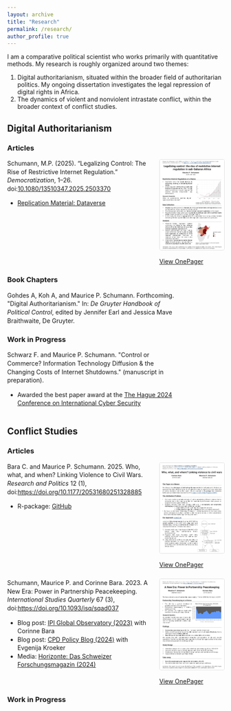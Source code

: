 ```yaml
---
layout: archive
title: "Research"
permalink: /research/
author_profile: true
---
```


<style>
  .publication-entry {
    display: flex;
    align-items: flex-start;
    margin-bottom: 1.5rem;
  }
  .publication-entry .info {
    flex: 1;
    line-height: 1.4;
    max-width: 400px; /* add this line */
  }
  .publication-entry .thumb {
    flex: 0 0 150px;
    margin-left: 1rem;
  }
  .publication-entry .thumb img {
    width: 150px; /* Slightly larger */
    height: auto;
    display: block;
    border-radius: 4px;
    border: 1px solid #ddd;
  }
</style>

I am a comparative political scientist who works primarily with quantitative methods. My research is roughly organized around two themes:
1. Digital authoritarianism, situated within the broader field of authoritarian politics. My ongoing dissertation investigates the legal repression of digital rights in Africa.
2. The dynamics of violent and nonviolent intrastate conflict, within the broader context of conflict studies.


## Digital Authoritarianism

### Articles

<div class="publication-entry">
  <div class="info">
    Schumann, M.P. (2025). “Legalizing Control: The Rise of Restrictive Internet Regulation.” <em>Democratization</em>, 1–26.
    doi:<a href="https://doi.org/10.1080/13510347.2025.2503370">10.1080/13510347.2025.2503370</a><br>
    <ul>
      <li><a href="https://dataverse.harvard.edu/">Replication Material: Dataverse</a></li>
    </ul>
  </div>
  <div class="thumb">
    <a href="/images/onepagers/Schumann-2025-1pager.png" target="_blank">
      <img src="/images/onepagers/Schumann-2025-1pager.png" alt="1-Pager thumbnail" />
    </a>
    <br>
    <a href="/images/onepagers/Schumann-2025-1pager.pdf" target="_blank">View OnePager</a>
  </div>
</div>

### Book Chapters

<div class="publication-entry">
  <div class="info">
    Gohdes A, Koh A, and Maurice P. Schumann. Forthcoming. "Digital Authoritarianism." In: <em>De Gruyter Handbook of Political Control</em>, edited by Jennifer Earl and Jessica Mave Braithwaite, De Gruyter.
  </div>
</div>

### Work in Progress 

<div class="publication-entry">
  <div class="info">
    Schwarz F. and Maurice P. Schumann. "Control or Commerce? Information Technology Diffusion &amp; the Changing Costs of Internet Shutdowns." (manuscript in preparation). 
    <ul>
      <li>
        Awarded the best paper award at the 
        <a href="https://www.thehagueprogram.nl/news/photos-and-conference-report-2024-conference-on-international-cyber-security">
          The Hague 2024 Conference on International Cyber Security
        </a>
      </li>
    </ul>
  </div>
</div>


## Conflict Studies

### Articles 

<div class="publication-entry">
  <div class="info">
    Bara C. and Maurice P. Schumann. 2025. Who, what, and when? Linking Violence to Civil Wars. <em>Research and Politics</em> 12 (1), doi:<a href="https://doi.org/10.1177/20531680251328885">https://doi.org/10.1177/20531680251328885</a>
    <ul>
      <li>R-package: <a href="https://github.com/corinnebara/ucdplink">GitHub</a></li>
    </ul>
  </div>
  <div class="thumb">
    <a href="/images/onepagers/Bara-Schumann-2025-1pager.jpeg" target="_blank">
      <img src="/images/onepagers/Bara-Schumann-2025-1pager.jpeg" alt="1-Pager thumbnail" />
    </a>
    <br>
    <a href="/images/onepagers/Bara-Schumann-2025-1pager.pdf" target="_blank">View OnePager</a>
  </div>
</div>

<div class="publication-entry">
  <div class="info">
    Schumann, Maurice P. and Corinne Bara. 2023. A New Era: Power in Partnership Peacekeeping. <em>International Studies Quarterly</em> 67 (3), doi:<a href="https://doi.org/10.1093/isq/sqad037">https://doi.org/10.1093/isq/sqad037</a>
    <ul>
      <li>Blog post: <a href="https://theglobalobservatory.org/2023/10/partnership-peacekeeping-works-what-does-this-mean-in-a-divided-world/">IPI Global Observatory (2023)</a> with Corinne Bara</li>
      <li>Blog post: <a href="https://policyblog.empowermentforpeace.org/2024/02/reversed-roles-partnership-peacekeeping/">CPD Policy Blog (2024)</a> with Evgenija Kroeker</li>
      <li>Media: <a href="https://www.horizonte-magazin.ch/2024/12/05/harmoniesuche-in-variationen/">Horizonte: Das Schweizer Forschungsmagazin (2024)</a></li>
    </ul>
  </div>
  <div class="thumb">
    <a href="/images/onepagers/Schumann-Bara-2023-1pager.png" target="_blank">
      <img src="/images/onepagers/Schumann-Bara-2023-1pager.png" alt="1-Pager thumbnail" />
    </a>
    <br>
    <a href="/images/onepagers/Schumann-Bara-2023-1pager.pdf" target="_blank">View OnePager</a>
  </div>
</div>

### Work in Progress 

